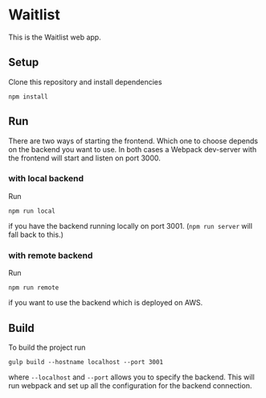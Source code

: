 # Waitlist

This is the Waitlist web app.

## Setup

Clone this repository and install dependencies

    npm install

## Run

There are two ways of starting the frontend.
Which one to choose depends on the backend you want to use.
In both cases a Webpack dev-server with the frontend will start and listen on port 3000.

### with local backend

Run

    npm run local

if you have the backend running locally on port 3001.
(`npm run server` will fall back to this.)

### with remote backend

Run

    npm run remote

if you want to use the backend which is deployed on AWS.

## Build

To build the project run

    gulp build --hostname localhost --port 3001

where `--localhost` and `--port` allows you to specify the backend.
This will run webpack and set up all the configuration for the backend connection.
